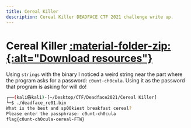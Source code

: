 ```yaml
---
title: Cereal Killer
description: Cereal Killer DEADFACE CTF 2021 challenge write up.
---
```


# Cereal Killer <a href='/assets/resources/CTFs/DEADFACE_CTF_2021/CerealKiller-resources.zip' title="Download resources"> :material-folder-zip:{:alt="Download resources"} </a>

Using `strings` with the binary I noticed a weird string near the part where the program asks for a password: `c0unt-ch0cula`. Using it as the password that program is asking for will do!
```bash
┌──(kali㉿kali)-[~/Desktop/CTF/Deadface2021/Cereal Killer]
└─$ ./deadface_re01.bin                  
What is the best and sp00kiest breakfast cereal?
Please enter the passphrase: c0unt-ch0cula
flag{c0unt-ch0cula-cereal-FTW}
```
